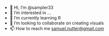 - 👋 Hi, I’m @sampler33
- 👀 I’m interested in ...
- 🌱 I’m currently learning R
- 💞️ I’m looking to collaborate on creating visuals
- 📫 How to reach me samuel.nutter@gmail.com

<!---
sampler33/sampler33 is a ✨ special ✨ repository because its `README.md` (this file) appears on your GitHub profile.
You can click the Preview link to take a look at your changes.
--->
